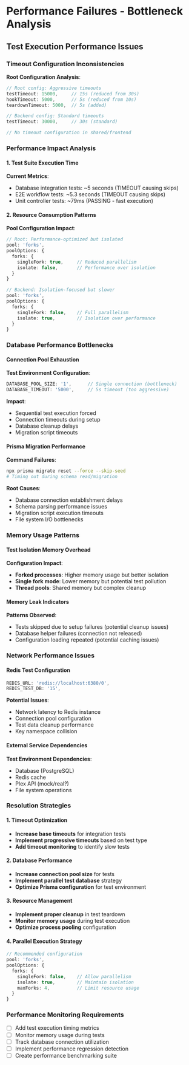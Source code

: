 # Performance Failures - Bottleneck Analysis

## Test Execution Performance Issues

### Timeout Configuration Inconsistencies

**Root Configuration Analysis**:

```typescript
// Root config: Aggressive timeouts
testTimeout: 15000,     // 15s (reduced from 30s)
hookTimeout: 5000,      // 5s (reduced from 10s)
teardownTimeout: 5000,  // 5s (added)

// Backend config: Standard timeouts
testTimeout: 30000,     // 30s (standard)

// No timeout configuration in shared/frontend
```

### Performance Impact Analysis

#### 1. Test Suite Execution Time

**Current Metrics**:

- Database integration tests: ~5 seconds (TIMEOUT causing skips)
- E2E workflow tests: ~5.3 seconds (TIMEOUT causing skips)
- Unit controller tests: ~79ms (PASSING - fast execution)

#### 2. Resource Consumption Patterns

**Pool Configuration Impact**:

```typescript
// Root: Performance-optimized but isolated
pool: 'forks',
poolOptions: {
  forks: {
    singleFork: true,     // Reduced parallelism
    isolate: false,       // Performance over isolation
  }
}

// Backend: Isolation-focused but slower
pool: 'forks',
poolOptions: {
  forks: {
    singleFork: false,    // Full parallelism
    isolate: true,        // Isolation over performance
  }
}
```

### Database Performance Bottlenecks

#### Connection Pool Exhaustion

**Test Environment Configuration**:

```typescript
DATABASE_POOL_SIZE: '1',      // Single connection (bottleneck)
DATABASE_TIMEOUT: '5000',     // 5s timeout (too aggressive)
```

**Impact**:

- Sequential test execution forced
- Connection timeouts during setup
- Database cleanup delays
- Migration script timeouts

#### Prisma Migration Performance

**Command Failures**:

```bash
npx prisma migrate reset --force --skip-seed
# Timing out during schema read/migration
```

**Root Causes**:

- Database connection establishment delays
- Schema parsing performance issues
- Migration script execution timeouts
- File system I/O bottlenecks

### Memory Usage Patterns

#### Test Isolation Memory Overhead

**Configuration Impact**:

- **Forked processes**: Higher memory usage but better isolation
- **Single fork mode**: Lower memory but potential test pollution
- **Thread pools**: Shared memory but complex cleanup

#### Memory Leak Indicators

**Patterns Observed**:

- Tests skipped due to setup failures (potential cleanup issues)
- Database helper failures (connection not released)
- Configuration loading repeated (potential caching issues)

### Network Performance Issues

#### Redis Test Configuration

```typescript
REDIS_URL: 'redis://localhost:6380/0',
REDIS_TEST_DB: '15',
```

**Potential Issues**:

- Network latency to Redis instance
- Connection pool configuration
- Test data cleanup performance
- Key namespace collision

#### External Service Dependencies

**Test Environment Dependencies**:

- Database (PostgreSQL)
- Redis cache
- Plex API (mock/real?)
- File system operations

### Resolution Strategies

#### 1. Timeout Optimization

- **Increase base timeouts** for integration tests
- **Implement progressive timeouts** based on test type
- **Add timeout monitoring** to identify slow tests

#### 2. Database Performance

- **Increase connection pool size** for tests
- **Implement parallel test database** strategy
- **Optimize Prisma configuration** for test environment

#### 3. Resource Management

- **Implement proper cleanup** in test teardown
- **Monitor memory usage** during test execution
- **Optimize process pooling** configuration

#### 4. Parallel Execution Strategy

```typescript
// Recommended configuration
pool: 'forks',
poolOptions: {
  forks: {
    singleFork: false,    // Allow parallelism
    isolate: true,        // Maintain isolation
    maxForks: 4,          // Limit resource usage
  }
}
```

### Performance Monitoring Requirements

- [ ] Add test execution timing metrics
- [ ] Monitor memory usage during tests
- [ ] Track database connection utilization
- [ ] Implement performance regression detection
- [ ] Create performance benchmarking suite
